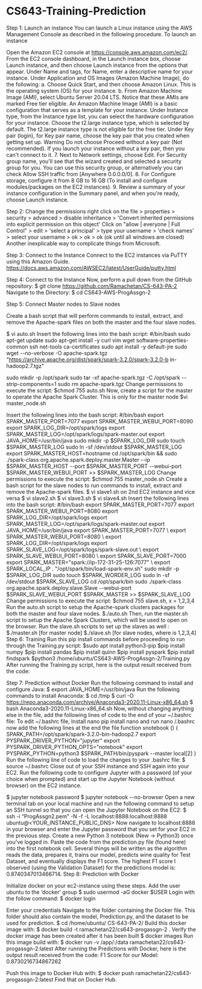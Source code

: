 # CS643-Training-Prediction

Step 1: Launch an instance You can launch a Linux instance using the AWS Management Console as described in the following procedure. To launch an instance

Open the Amazon EC2 console at https://console.aws.amazon.com/ec2/.
From the EC2 console dashboard, in the Launch instance box, choose Launch instance, and then choose Launch instance from the options that appear.
Under Name and tags, for Name, enter a descriptive name for your instance.
Under Application and OS Images (Amazon Machine Image), do the following: a. Choose Quick Start, and then choose Amazon Linux. This is the operating system (OS) for your instance. b. From Amazon Machine Image (AMI), select Ubuntu Server 20.04 LTS. Notice that these AMIs are marked Free tier eligible. An Amazon Machine Image (AMI) is a basic configuration that serves as a template for your instance.
Under Instance type, from the Instance type list, you can select the hardware configuration for your instance. Choose the t2.large instance type, which is selected by default. The t2.large instance type is not eligible for the free tier.
Under Key pair (login), for Key pair name, choose the key pair that you created when getting set up.
Warning Do not choose Proceed without a key pair (Not recommended). If you launch your instance without a key pair, then you can't connect to it. 7. Next to Network settings, choose Edit. For Security group name, you'll see that the wizard created and selected a security group for you. You can use this security group, or alternatively you can check Allow SSH traffic from [Anywhere 0.0.0.0/0]. 8. For Configure storage, configure it from 8 GB to 16 GB (To install and configure modules/packages on the EC2 instances). 9. Review a summary of your instance configuration in the Summary panel, and when you're ready, choose Launch instance.

Step 2: Change the permissions right click on the file > properties > security > advanced > disable inheritance > 'Convert inherited permissions into explicit permission on this object' Click on "allow | everyone | Full Control" > edit > 'select a principal' > type your username > 'check names' > select your username > ok > ok > ok (ok until all windows are closed) Another inexplicable way to complicate things from Microsoft.

Step 3: Connect to the Instance Connect to the EC2 instances via PuTTY using this Amazon Guide. https://docs.aws.amazon.com/AWSEC2/latest/UserGuide/putty.html

Step 4: Connect to the Instance Now, perform a pull down from the GitHub repository: $ git clone https://github.com/Ramachetan/CS-643-PA-2 Navigate to the Directory: $ cd CS643-AWS-ProgAssgn-2

Step 5: Connect Master nodes to Slave nodes

Create a bash script that will perform commands to install, extract, and remove the Apache-spark files on both the master and the four slave nodes.

$ vi auto.sh Insert the following lines into the bash script: #/bin/bash sudo apt-get update sudo apt-get install -y curl vim wget software-properties-common ssh net-tools ca-certificates sudo apt install -y default-jre sudo wget --no-verbose -O apache-spark.tgz "https://archive.apache.org/dist/spark/spark-3.2.0/spark-3.2.0-b in-hadoop2.7.tgz"

sudo mkdir -p /opt/spark sudo tar -xf apache-spark.tgz -C /opt/spark --strip-components=1 sudo rm apache-spark.tgz Change permissions to execute the script: $chmod 755 auto.sh Now, create a script for the master to operate the Apache Spark Cluster. This is only for the master node $vi master_node.sh

Insert the following lines into the bash script: #/bin/bash export SPARK_MASTER_PORT=7077 export SPARK_MASTER_WEBUI_PORT=8090 export SPARK_LOG_DIR=/opt/spark/logs export SPARK_MASTER_LOG=/opt/spark/logs/spark-master.out export JAVA_HOME=/usr/bin/java sudo mkdir -p $SPARK_LOG_DIR sudo touch $SPARK_MASTER_LOG sudo ln -sf /dev/stdout $SPARK_MASTER_LOG export SPARK_MASTER_HOST=hostname cd /opt/spark/bin && sudo ./spark-class org.apache.spark.deploy.master.Master --ip $SPARK_MASTER_HOST --port $SPARK_MASTER_PORT --webui-port $SPARK_MASTER_WEBUI_PORT >> $SPARK_MASTER_LOG Change permissions to execute the script: $chmod 755 master_node.sh Create a bash script for the slave nodes to run commands to install, extract and remove the Apache-spark files. $ vi slave1.sh on 2nd EC2 instance and vice versa $ vi slave2.sh $ vi slave3.sh $ vi slave4.sh Insert the following lines into the bash script: #/bin/bash export SPARK_MASTER_PORT=7077 export SPARK_MASTER_WEBUI_PORT=8080 export SPARK_LOG_DIR=/opt/spark/logs export SPARK_MASTER_LOG=/opt/spark/logs/spark-master.out export JAVA_HOME=/usr/bin/java export SPARK_MASTER_PORT=7077 \ export SPARK_MASTER_WEBUI_PORT=8080 \ export SPARK_LOG_DIR=/opt/spark/logs 
export SPARK_SLAVE_LOG=/opt/spark/logs/spark-slave.out \ export SPARK_SLAVE_WEBUI_PORT=8080 \ export SPARK_SLAVE_PORT=7000 
export SPARK_MASTER="spark://ip-172-31-25-126:7077" \ export SPARK_LOCAL_IP . "/opt/spark/bin/load-spark-env.sh" sudo mkdir -p $SPARK_LOG_DIR sudo touch $SPARK_WORDER_LOG sudo ln -sf /dev/stdout $SPARK_SLAVE_LOG cd /opt/spark/bin sudo ./spark-class org.apache.spark.deploy.slave.Slave --webui-port $SPARK_SLAVE_WEBUI_PORT $SPARK_MASTER >> $SPARK_SLAVE_LOG Change permissions to execute the script: $chmod 755 slave.sh, x = 1,2,3,4 Run the auto.sh script to setup the Apache-spark clusters packages for both the master and four slave nodes. $./auto.sh Then, run the master.sh script to setup the Apache Spark Clusters, which will be used to open on the browser. Run the slave.sh scripts to set up the slaves as well : $./master.sh [for master node] $./slave.sh [for slave nodes, where is 1,2,3,4] Step 6: Training Run this pip install commands before proceeding to run through the Training.py script: $sudo apt install python3-pip $pip install numpy $pip install pandas $pip install quinn $pip install pyspark $pip install findspark $python3 /home/ubuntu/CS643-AWS-ProgAssgn-2/Training.py After running the Training.py script, here is the output result received from the code:

Step 7: Prediction without Docker Run the following command to install and configure Java: $ export JAVA_HOME=/usr/bin/java Run the following commands to install Anaconda: $ cd /tmp $ curl -O https://repo.anaconda.com/archive/Anaconda3-2020.11-Linux-x86_64.sh $ bash Anaconda3-2020.11-Linux-x86_64.sh Now, without changing anything else in the file, add the following lines of code to the end of your ~/.bashrc file: To edit ~/.bashrc file, Install nano pip install nano and run nano /.bashrc now add the following lines at the end the file function snotebook () { SPARK_PATH=/opt/spark/spark-3.2.0-bin-hadoop2.7 export PYSPARK_DRIVER_PYTHON="jupyter" export PYSPARK_DRIVER_PYTHON_OPTS="notebook" export PYSPARK_PYTHON=python3 $SPARK_PATH/bin/pyspark --master local[2] } Run the following line of code to load the changes to your .bashrc file: $ source ~/.bashrc Close out of your SSH instance and SSH again into your EC2. Run the following code to configure Jupyter with a password (of your choice when prompted) and start up the Jupyter Notebook (without browser) on the EC2 instance.

$ jupyter notebook password $ jupyter notebook --no-browser Open a new terminal tab on your local machine and run the following command to setup an SSH tunnel so that you can open the Jupyter Notebook on the EC2: $ ssh -i “ProgAssgn2.pem” -N -f -L localhost:8888:localhost:8888 ubuntu@<YOUR_INSTANCE_PUBLIC_DNS> Now navigate to localhost:8888 in your browser and enter the Jupyter password that you set for your EC2 in the previous step. Create a new Python 3 notebook (New -> Python3) once you've logged in. Paste the code from the prediction.py file (found here) into the first notebook cell. Several things will be written as the algorithm reads the data, prepares it, trains our model, predicts wine quality for Test Dataset, and eventually displays the F1 score. The highest F1 score I observed (using the Validation Dataset) for the predictions model is: 0.8740347013466714. Step 8: Prediction with Docker

Initialize docker on your ec2-instance using these steps. Add the user ubuntu to the ‘docker’ group $ sudo usermod -aG docker $USER Login with the follow command: $ docker login

Enter your credentials
Navigate to the folder containing the Docker file. This folder should also contain the model, Prediction.py, and the dataset to be used for prediction. $ cd /home/ubuntu/ CS-643-PA-2/
Build this docker image with: $ docker build -t ramachetan22/cs643-progassgn-2 .
Verify the docker image has been created after it has been built $ docker images
Run this image build with: $ docker run -v /app/:/data ramachetan22/cs643-progassgn-2:latest
After running the Predictions with Docker, here is the output result received from the code:
F1 Score for our Model: 0.8730216734867262

Push this image to Docker Hub with: $ docker push ramachetan22/cs643-progassgn-2:latest Find that on Docker Hub.
